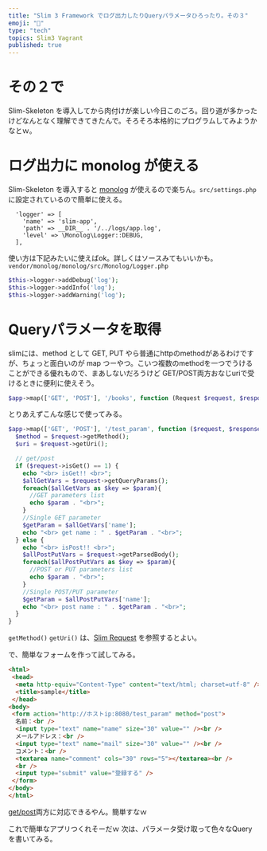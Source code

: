 ```yaml
---
title: "Slim 3 Framework でログ出力したりQueryパラメータひろったり。その３"
emoji: "📝"
type: "tech"
topics: Slim3 Vagrant
published: true
---
```


# その２で
Slim-Skeleton を導入してから肉付けが楽しい今日このごろ。回り道が多かったけどなんとなく理解できてきたんで。そろそろ本格的にプログラムしてみようかなとｗ。

# ログ出力に monolog が使える
Slim-Skeleton を導入すると [monolog](https://github.com/Seldaek/monolog) が使えるので楽ちん。`src/settings.php` に設定されているので簡単に使える。

```php:src/settings.php
  'logger' => [
    'name' => 'slim-app',
    'path' => __DIR__ . '/../logs/app.log',
    'level' => \Monolog\Logger::DEBUG,
  ],
```

使い方は下記みたいに使えばok。詳しくはソースみてもいいかも。`vendor/monolog/monolog/src/Monolog/Logger.php`

```php
$this->logger->addDebug('log');
$this->logger->addInfo('log');
$this->logger->addWarning('log');
```

# Queryパラメータを取得
slimには、method として GET, PUT やら普通にhttpのmethodがあるわけですが、ちょっと面白いのが map つーやつ。こいつ複数のmethodを一つでうけることができる優れもので、まあしないだろうけど GET/POST両方おなじuriで受けるときに便利に使えそう。

```php
$app->map(['GET', 'POST'], '/books', function (Request $request, $response, $args) {
```

とりあえずこんな感じで使ってみる。

```php
$app->map(['GET', 'POST'], '/test_param', function ($request, $response, $args) {
  $method = $request->getMethod();
  $uri = $request->getUri();

  // get/post
  if ($request->isGet() == 1) {
    echo "<br> isGet!! <br>";
    $allGetVars = $request->getQueryParams();
    foreach($allGetVars as $key => $param){
      //GET parameters list
      echo $param . "<br>";
    }
    //Single GET parameter
    $getParam = $allGetVars['name'];
    echo "<br> get name : " . $getParam . "<br>";
  } else {
    echo "<br> isPost!! <br>";
    $allPostPutVars = $request->getParsedBody();
    foreach($allPostPutVars as $key => $param){
      //POST or PUT parameters list
      echo $param . "<br>";
    }
    //Single POST/PUT parameter
    $getParam = $allPostPutVars['name'];
    echo "<br> post name : " . $getParam . "<br>";
  }
}
```

`getMethod()` `getUri()` は、[Slim Request](http://www.slimframework.com/docs/objects/request.html#the-request-uri) を参照するとよい。

で、簡単なフォームを作って試してみる。

```html
<html>
 <head>
  <meta http-equiv="Content-Type" content="text/html; charset=utf-8" />
  <title>sample</title>
 </head>
<body>
 <form action="http://ホストip:8080/test_param" method="post">
  名前：<br />
  <input type="text" name="name" size="30" value="" /><br />
  メールアドレス：<br />
  <input type="text" name="mail" size="30" value="" /><br />
  コメント：<br />
  <textarea name="comment" cols="30" rows="5"></textarea><br />
  <br />
  <input type="submit" value="登録する" />
 </form>
</body>
</html>
```

[get/post](http://stackoverflow.com/questions/32668186/slim-3-how-to-get-all-get-put-post-variables)両方に対応できるやん。簡単すなｗ

これで簡単なアプリつくれそーだｗ
次は、パラメータ受け取って色々なQueryを書いてみる。







